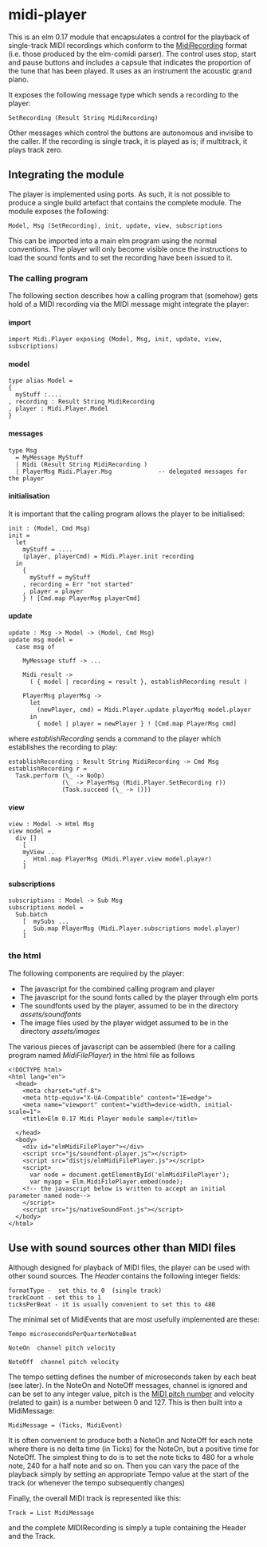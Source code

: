 midi-player
===========

This is an elm 0.17 module that encapsulates a control for the playback of single-track MIDI recordings which conform to the [MidiRecording](https://github.com/newlandsvalley/elm-comidi/blob/master/src/MidiTypes.elm) format (i.e. those produced by the elm-comidi parser).  The control uses stop, start and pause buttons and includes a capsule that indicates the proportion of the tune that has been played. It uses as an instrument the acoustic grand piano.

It exposes the following message type which sends a recording to the player:
    
    SetRecording (Result String MidiRecording)
    
Other messages which control the buttons are autonomous and invisibe to the caller. If the recording is single track, it is played as is; if multitrack, it plays track zero.    

## Integrating the module

The player is implemented using ports.  As such, it is not possible to produce a single build artefact that contains the complete module.  The module exposes the following:

    Model, Msg (SetRecording), init, update, view, subscriptions 
    
This can be imported into a main elm program using the normal conventions.  The player will only become visible once the instructions to load the sound fonts and to set the recording have been issued to it.

### The calling program

The following section describes how a calling program that (somehow) gets hold of a MIDI recording via the MIDI message might integrate the player:

#### import

    import Midi.Player exposing (Model, Msg, init, update, view, subscriptions)
    
#### model

    type alias Model =
    { 
      myStuff :....
    , recording : Result String MidiRecording
    , player : Midi.Player.Model
    }
    
#### messages

    type Msg
      = MyMessage MyStuff
      | Midi (Result String MidiRecording )  
      | PlayerMsg Midi.Player.Msg             -- delegated messages for the player
    
#### initialisation

It is important that the calling program allows the player to be initialised:

    init : (Model, Cmd Msg)
    init =
      let
        myStuff = ....
        (player, playerCmd) = Midi.Player.init recording
      in
        { 
          myStuff = myStuff 
        , recording = Err "not started"
        , player = player
        } ! [Cmd.map PlayerMsg playerCmd]

#### update

    update : Msg -> Model -> (Model, Cmd Msg)
    update msg model =
      case msg of
      
        MyMessage stuff -> ...
                   
        Midi result -> 
          ( { model | recording = result }, establishRecording result )    

        PlayerMsg playerMsg -> 
          let 
            (newPlayer, cmd) = Midi.Player.update playerMsg model.player
          in 
            { model | player = newPlayer } ! [Cmd.map PlayerMsg cmd]
            
where _establishRecording_ sends a command to the player which establishes the recording to play:

    establishRecording : Result String MidiRecording -> Cmd Msg
    establishRecording r =
      Task.perform (\_ -> NoOp) 
                   (\_ -> PlayerMsg (Midi.Player.SetRecording r)) 
                   (Task.succeed (\_ -> ()))
                   
#### view

    view : Model -> Html Msg
    view model =
      div [] 
        [  
        myView ..
        ,  Html.map PlayerMsg (Midi.Player.view model.player) 
        ]
        
#### subscriptions

    subscriptions : Model -> Sub Msg
    subscriptions model = 
      Sub.batch 
        [  mySubs ...
        ,  Sub.map PlayerMsg (Midi.Player.subscriptions model.player)
        ]
        
### the html

The following components are required by the player:

* The javascript for the combined calling program and player
* The javascript for the sound fonts called by the player through elm ports
* The soundfonts used by the player, assumed to be in the directory _assets/soundfonts_
* The image files used by the player widget assumed to be in the directory _assets/images_

The various pieces of javascript can be assembled (here for a calling program named _MidiFilePlayer_) in the html file as follows

    <!DOCTYPE html>
    <html lang="en">
      <head>
        <meta charset="utf-8">
        <meta http-equiv="X-UA-Compatible" content="IE=edge">
        <meta name="viewport" content="width=device-width, initial-scale=1">
        <title>Elm 0.17 Midi Player module sample</title>

      </head>
      <body>
        <div id="elmMidiFilePlayer"></div>
        <script src="js/soundfont-player.js"></script>
        <script src="distjs/elmMidiFilePlayer.js"></script>
        <script>
          var node = document.getElementById('elmMidiFilePlayer');
          var myapp = Elm.MidiFilePlayer.embed(node);
        <!-- the javascript below is written to accept an initial parameter named node-->
        </script>
        <script src="js/nativeSoundFont.js"></script>
      </body>
    </html>
    
## Use with sound sources other than MIDI files

Although designed for playback of MIDI files, the player can be used with other sound sources.  The _Header_ contains the following integer fields:

    formatType -  set this to 0  (single track)
    trackCount - set this to 1
    ticksPerBeat - it is usually convenient to set this to 480

The minimal set of MidiEvents that are most usefully implemented are these:

    Tempo microsecondsPerQuarterNoteBeat 

    NoteOn  channel pitch velocity    

    NoteOff  channel pitch velocity    
 
The tempo setting defines the number of microseconds taken by each beat (see later). In the NoteOn and NoteOff messages, channel is ignored and can be set to any integer value, pitch is the [MIDI pitch number](http://newt.phys.unsw.edu.au/jw/notes.html) and velocity (related to gain) is a number between 0 and 127.  This is then built into a MidiMessage:

    MidiMessage = (Ticks, MidiEvent)
    
It is often convenient to produce both a NoteOn and NoteOff for each note where there is no delta time (in Ticks) for the NoteOn, but a positive time for NoteOff. The simplest thing to do is to set the note ticks to 480 for a whole note, 240 for a half note and so on.  Then you can vary the pace of the playback simply by setting an appropriate Tempo value at the start of the track (or whenever the tempo subsequently changes) 

Finally, the overall MIDI track is represented like this:

    Track = List MidiMessage
    
and the complete MIDIRecording is simply a tuple containing the Header and the Track.
